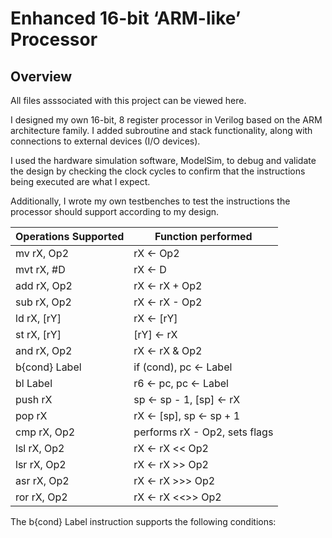 # Enhanced 16-bit ‘ARM-like’ Processor

## Overview 
All files asssociated with this project can be viewed here.

I designed my own 16-bit, 8 register processor in Verilog based on the ARM architecture family. I added subroutine and stack functionality, along with connections to external devices (I/O devices).

I used the hardware simulation software, ModelSim, to debug and validate the design by checking the clock cycles to confirm that the instructions being executed are what I expect.

Additionally, I wrote my own testbenches to test the instructions the processor should support according to my design.

| Operations Supported | Function performed                               |
|----------------------|--------------------------------------------------|
| mv rX, Op2          | rX ← Op2                                         |
| mvt rX, #D          | rX ← D                                           |
| add rX, Op2         | rX ← rX + Op2                                    |
| sub rX, Op2         | rX ← rX - Op2                                    |
| ld rX, [rY]         | rX ← [rY]                                        |
| st rX, [rY]         | [rY] ← rX                                        |
| and rX, Op2         | rX ← rX & Op2                                    |
| b{cond} Label       | if (cond), pc ← Label                            |
| bl Label            | r6 ← pc, pc ← Label                              |
| push rX             | sp ← sp - 1, [sp] ← rX                           |
| pop rX              | rX ← [sp], sp ← sp + 1                           |
| cmp rX, Op2         | performs rX - Op2, sets flags                    |
| lsl rX, Op2         | rX ← rX << Op2                                   |
| lsr rX, Op2         | rX ← rX >> Op2                                   |
| asr rX, Op2         | rX ← rX >>> Op2                                  |
| ror rX, Op2         | rX ← rX <<>> Op2                                 |


The b{cond} Label instruction supports the following conditions:
